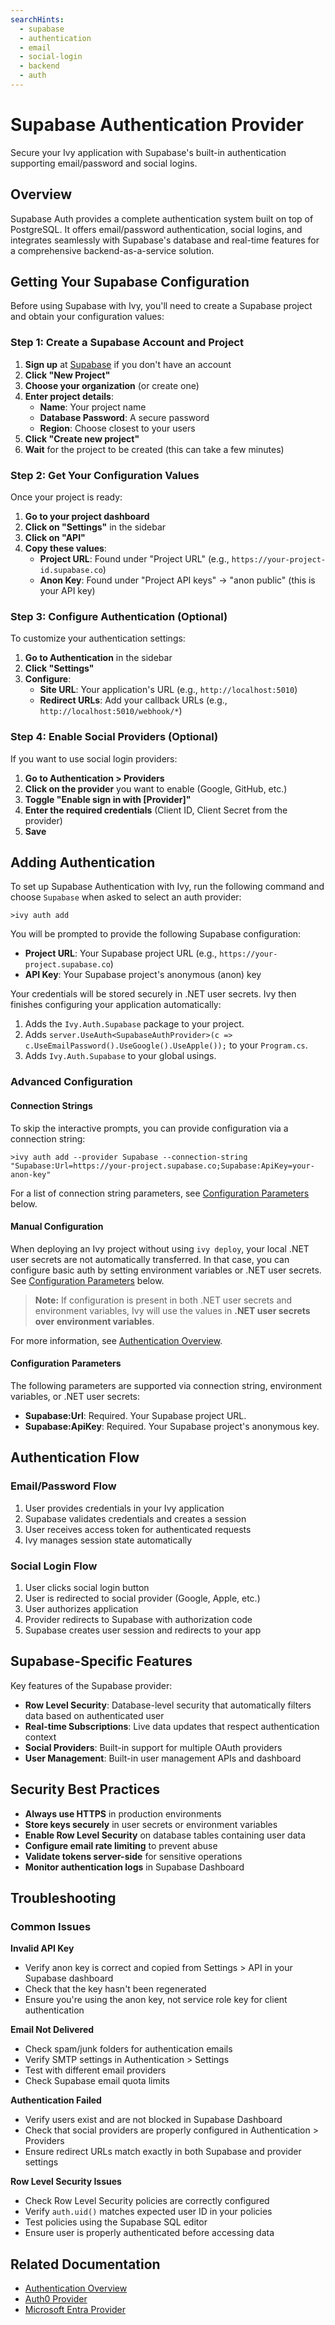 ```yaml
---
searchHints:
  - supabase
  - authentication
  - email
  - social-login
  - backend
  - auth
---
```


# Supabase Authentication Provider

<Ingress>
Secure your Ivy application with Supabase's built-in authentication supporting email/password and social logins.
</Ingress>

## Overview

Supabase Auth provides a complete authentication system built on top of PostgreSQL. It offers email/password authentication, social logins, and integrates seamlessly with Supabase's database and real-time features for a comprehensive backend-as-a-service solution.

## Getting Your Supabase Configuration

Before using Supabase with Ivy, you'll need to create a Supabase project and obtain your configuration values:

### Step 1: Create a Supabase Account and Project

1. **Sign up** at [Supabase](https://supabase.com) if you don't have an account
2. **Click "New Project"**
3. **Choose your organization** (or create one)
4. **Enter project details**:
   - **Name**: Your project name
   - **Database Password**: A secure password
   - **Region**: Choose closest to your users
5. **Click "Create new project"**
6. **Wait** for the project to be created (this can take a few minutes)

### Step 2: Get Your Configuration Values

Once your project is ready:

1. **Go to your project dashboard**
2. **Click on "Settings"** in the sidebar
3. **Click on "API"**
4. **Copy these values**:
   - **Project URL**: Found under "Project URL" (e.g., `https://your-project-id.supabase.co`)
   - **Anon Key**: Found under "Project API keys" → "anon public" (this is your API key)

### Step 3: Configure Authentication (Optional)

To customize your authentication settings:

1. **Go to Authentication** in the sidebar
2. **Click "Settings"**
3. **Configure**:
   - **Site URL**: Your application's URL (e.g., `http://localhost:5010`)
   - **Redirect URLs**: Add your callback URLs (e.g., `http://localhost:5010/webhook/*`)

### Step 4: Enable Social Providers (Optional)

If you want to use social login providers:

1. **Go to Authentication > Providers**
2. **Click on the provider** you want to enable (Google, GitHub, etc.)
3. **Toggle "Enable sign in with [Provider]"**
4. **Enter the required credentials** (Client ID, Client Secret from the provider)
5. **Save**

## Adding Authentication

To set up Supabase Authentication with Ivy, run the following command and choose `Supabase` when asked to select an auth provider:

```terminal
>ivy auth add
```

You will be prompted to provide the following Supabase configuration:

- **Project URL**: Your Supabase project URL (e.g., `https://your-project.supabase.co`)
- **API Key**: Your Supabase project's anonymous (anon) key

Your credentials will be stored securely in .NET user secrets. Ivy then finishes configuring your application automatically:

1. Adds the `Ivy.Auth.Supabase` package to your project.
2. Adds `server.UseAuth<SupabaseAuthProvider>(c => c.UseEmailPassword().UseGoogle().UseApple());` to your `Program.cs`.
3. Adds `Ivy.Auth.Supabase` to your global usings.

### Advanced Configuration

#### Connection Strings

To skip the interactive prompts, you can provide configuration via a connection string:

```terminal
>ivy auth add --provider Supabase --connection-string "Supabase:Url=https://your-project.supabase.co;Supabase:ApiKey=your-anon-key"
```

For a list of connection string parameters, see [Configuration Parameters](#configuration-parameters) below.

#### Manual Configuration

When deploying an Ivy project without using `ivy deploy`, your local .NET user secrets are not automatically transferred. In that case, you can configure basic auth by setting environment variables or .NET user secrets. See [Configuration Parameters](#configuration-parameters) below.

> **Note:** If configuration is present in both .NET user secrets and environment variables, Ivy will use the values in **.NET user secrets over environment variables**.

For more information, see [Authentication Overview](Overview.md).

#### Configuration Parameters

The following parameters are supported via connection string, environment variables, or .NET user secrets:

- **Supabase:Url**: Required. Your Supabase project URL.
- **Supabase:ApiKey**: Required. Your Supabase project's anonymous key.

## Authentication Flow

### Email/Password Flow

1. User provides credentials in your Ivy application
2. Supabase validates credentials and creates a session
3. User receives access token for authenticated requests
4. Ivy manages session state automatically

### Social Login Flow

1. User clicks social login button
2. User is redirected to social provider (Google, Apple, etc.)
3. User authorizes application
4. Provider redirects to Supabase with authorization code
5. Supabase creates user session and redirects to your app


## Supabase-Specific Features

Key features of the Supabase provider:

- **Row Level Security**: Database-level security that automatically filters data based on authenticated user
- **Real-time Subscriptions**: Live data updates that respect authentication context
- **Social Providers**: Built-in support for multiple OAuth providers
- **User Management**: Built-in user management APIs and dashboard

## Security Best Practices

- **Always use HTTPS** in production environments
- **Store keys securely** in user secrets or environment variables
- **Enable Row Level Security** on database tables containing user data
- **Configure email rate limiting** to prevent abuse
- **Validate tokens server-side** for sensitive operations
- **Monitor authentication logs** in Supabase Dashboard

## Troubleshooting

### Common Issues

**Invalid API Key**
- Verify anon key is correct and copied from Settings > API in your Supabase dashboard
- Check that the key hasn't been regenerated
- Ensure you're using the anon key, not service role key for client authentication

**Email Not Delivered**
- Check spam/junk folders for authentication emails
- Verify SMTP settings in Authentication > Settings
- Test with different email providers
- Check Supabase email quota limits

**Authentication Failed**
- Verify users exist and are not blocked in Supabase Dashboard
- Check that social providers are properly configured in Authentication > Providers
- Ensure redirect URLs match exactly in both Supabase and provider settings

**Row Level Security Issues**
- Check Row Level Security policies are correctly configured
- Verify `auth.uid()` matches expected user ID in your policies
- Test policies using the Supabase SQL editor
- Ensure user is properly authenticated before accessing data

## Related Documentation

- [Authentication Overview](Overview.md)
- [Auth0 Provider](Auth0.md)
- [Microsoft Entra Provider](MicrosoftEntra.md)